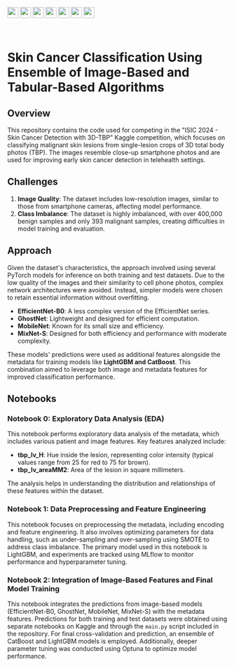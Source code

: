 <img src="https://img.shields.io/badge/Python-white?logo=Python" style="height: 25px; width: auto;">  <img src="https://img.shields.io/badge/pandas-white?logo=pandas&logoColor=250458" style="height: 25px; width: auto;">  <img src="https://img.shields.io/badge/polars-white?logo=polars&logoColor=blue" style="height: 25px; width: auto;">  <img src="https://img.shields.io/badge/NumPy-white?logo=numpy&logoColor=013243" style="height: 25px; width: auto;">  <img src="https://img.shields.io/badge/PyTorch-white?logo=PyTorch" style="height: 25px; width: auto;">  <img src="https://img.shields.io/badge/Scikit_learn-white?logo=scikitlearn&logoColor=F7931E" style="height: 25px; width: auto;">  <img src="https://img.shields.io/badge/mlflow-white?logo=mlflow&logoColor=blue" style="height: 25px; width: auto;">

<br>

# Skin Cancer Classification Using Ensemble of Image-Based and Tabular-Based Algorithms

## Overview

This repository contains the code used for competing in the "ISIC 2024 - Skin Cancer Detection with 3D-TBP" Kaggle competition, which focuses on classifying malignant skin lesions from single-lesion crops of 3D total body photos (TBP). The images resemble close-up smartphone photos and are used for improving early skin cancer detection in telehealth settings.

## Challenges

1. **Image Quality**: The dataset includes low-resolution images, similar to those from smartphone cameras, affecting model performance.
2. **Class Imbalance**: The dataset is highly imbalanced, with over 400,000 benign samples and only 393 malignant samples, creating difficulties in model training and evaluation.

## Approach

Given the dataset's characteristics, the approach involved using several PyTorch models for inference on both training and test datasets. Due to the low quality of the images and their similarity to cell phone photos, complex network architectures were avoided. Instead, simpler models were chosen to retain essential information without overfitting.

- **EfficientNet-B0**: A less complex version of the EfficientNet series.
- **GhostNet**: Lightweight and designed for efficient computation.
- **MobileNet**: Known for its small size and efficiency.
- **MixNet-S**: Designed for both efficiency and performance with moderate complexity.

These models' predictions were used as additional features alongside the metadata for training models like **LightGBM and CatBoost**. This combination aimed to leverage both image and metadata features for improved classification performance.

## Notebooks

### Notebook 0: Exploratory Data Analysis (EDA)

This notebook performs exploratory data analysis of the metadata, which includes various patient and image features. Key features analyzed include:
- **tbp_lv_H**: Hue inside the lesion, representing color intensity (typical values range from 25 for red to 75 for brown).
- **tbp_lv_areaMM2**: Area of the lesion in square millimeters.

The analysis helps in understanding the distribution and relationships of these features within the dataset.

### Notebook 1: Data Preprocessing and Feature Engineering

This notebook focuses on preprocessing the metadata, including encoding and feature engineering. It also involves optimizing parameters for data handling, such as under-sampling and over-sampling using SMOTE to address class imbalance. The primary model used in this notebook is LightGBM, and experiments are tracked using MLflow to monitor performance and hyperparameter tuning.

### Notebook 2: Integration of Image-Based Features and Final Model Training

This notebook integrates the predictions from image-based models (EfficientNet-B0, GhostNet, MobileNet, MixNet-S) with the metadata features. Predictions for both training and test datasets were obtained using separate notebooks on Kaggle and through the `main.py` script included in the repository. For final cross-validation and prediction, an ensemble of CatBoost and LightGBM models is employed. Additionally, deeper parameter tuning was conducted using Optuna to optimize model performance.


